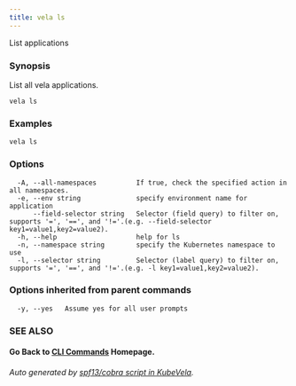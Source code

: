 ```yaml
---
title: vela ls
---
```


List applications

### Synopsis

List all vela applications.

```
vela ls
```

### Examples

```
vela ls
```

### Options

```
  -A, --all-namespaces          If true, check the specified action in all namespaces.
  -e, --env string              specify environment name for application
      --field-selector string   Selector (field query) to filter on, supports '=', '==', and '!='.(e.g. --field-selector key1=value1,key2=value2).
  -h, --help                    help for ls
  -n, --namespace string        specify the Kubernetes namespace to use
  -l, --selector string         Selector (label query) to filter on, supports '=', '==', and '!='.(e.g. -l key1=value1,key2=value2).
```

### Options inherited from parent commands

```
  -y, --yes   Assume yes for all user prompts
```

### SEE ALSO



#### Go Back to [CLI Commands](vela) Homepage.


###### Auto generated by [spf13/cobra script in KubeVela](https://github.com/kubevela/kubevela/tree/master/hack/docgen).
